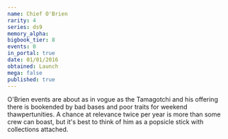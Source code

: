 ```yaml
---
name: Chief O'Brien
rarity: 4
series: ds9
memory_alpha:
bigbook_tier: 8
events: 0
in_portal: true
date: 01/01/2016
obtained: Launch
mega: false
published: true
---
```


O'Brien events are about as in vogue as the Tamagotchi and his offering there is bookended by bad bases and poor traits for weekend thawpertunities. A chance at relevance twice per year is more than some crew can boast, but it's best to think of him as a popsicle stick with collections attached.
